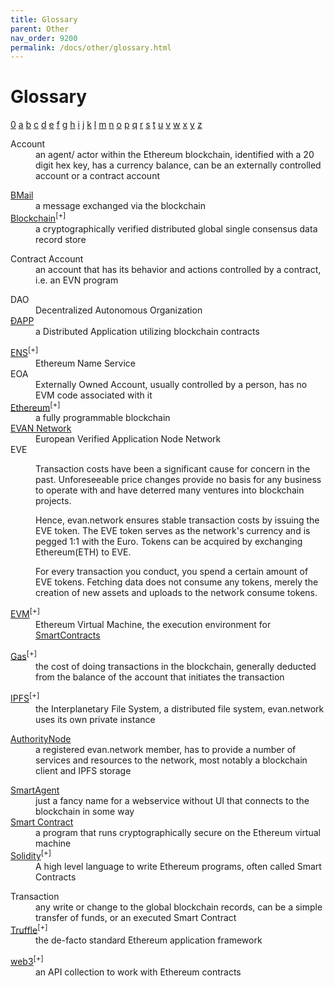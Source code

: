 ```yaml
---
title: Glossary
parent: Other
nav_order: 9200
permalink: /docs/other/glossary.html
---
```


# Glossary

<a href="#0">0</a>
<a href="#a">a</a>
<a href="#b">b</a>
<a href="#c">c</a>
<a href="#d">d</a>
<a href="#e">e</a>
<a href="#f">f</a>
<a href="#g">g</a>
<a href="#h">h</a>
<a href="#i">i</a>
<a href="#j">j</a>
<a href="#k">k</a>
<a href="#l">l</a>
<a href="#m">m</a>
<a href="#n">n</a>
<a href="#o">o</a>
<a href="#p">p</a>
<a href="#q">q</a>
<a href="#r">r</a>
<a href="#s">s</a>
<a href="#t">t</a>
<a href="#u">u</a>
<a href="#v">v</a>
<a href="#w">w</a>
<a href="#x">x</a>
<a href="#y">y</a>
<a href="#z">z</a>
<a id="0"></a>
<dl>
    <dt>Account</dt>
    <dd>an agent/ actor within the Ethereum blockchain, identified with a 20 digit hex key, has a currency balance, can be an externally controlled account or a contract account</dd>
</dl>
<a id="a"></a>
<dl>
    <dt></dt>
    <dd></dd>
</dl>
<a id="b"></a>
<dl>
    <dt><a href="/docs/first_steps/onchain.html/">BMail</a></dt>
    <dd>a message exchanged via the blockchain</dd>
    <dt><a href="https://en.wikipedia.org/wiki/Blockchain/">Blockchain</a><sup>[+]</sup></dt>
    <dd>a cryptographically verified distributed global single consensus data record store</dd>
    <dt></dt>
    <dd></dd>
</dl>
<a id="c"></a>
<dl>
    <dt>Contract Account</dt>
    <dd>an account that has its behavior and actions controlled by a contract, i.e. an EVN program</dd>
    <dt></dt>
    <dd></dd>
</dl>
<a id="d"></a>
<dl>
    <dt>DAO</dt>
    <dd>Decentralized Autonomous Organization</dd>
    <dt><a href="/docs/developers/ui/basics.html">ÐAPP</a></dt>
    <dd>a Distributed Application utilizing blockchain contracts</dd>
</dl>
<a id="e"></a>
<dl>
    <dt><a href="https://ens.domains/">ENS</a><sup>[+]</sup></dt>
    <dd>Ethereum Name Service</dd>
    <dt>EOA</dt>
    <dd>Externally Owned Account, usually controlled by a person, has no EVM code associated with it</dd>
    <dt><a href="https://www.ethereum.org/">Ethereum</a><sup>[+]</sup></dt>
    <dd>a fully programmable blockchain</dd>
    <dt><a href="/docs/whats_evan/network.html">EVAN Network</a></dt>
    <dd>European Verified Application Node Network</dd>
    <dt>EVE</dt>
    <dd>
        <p>Transaction costs have been a significant cause for concern in the past.
            Unforeseeable price changes provide no basis for any business to operate with and have deterred many ventures into blockchain projects.</p>
        <p>Hence, evan.network ensures stable transaction costs by issuing the EVE token.
            The EVE token serves as the network's currency and is pegged 1:1 with the Euro.
            Tokens can be acquired by exchanging Ethereum(ETH) to EVE.</p>
        <p>For every transaction you conduct, you spend a certain amount of EVE tokens.
            Fetching data does not consume any tokens, merely the creation of new assets and uploads to the network consume tokens.
        </p>
    </dd>
    <dt><a href="http://www.ethdocs.org/en/latest/introduction/what-is-ethereum.html#ethereum-virtual-machine">EVM</a><sup>[+]</sup></dt>
    <dd>Ethereum Virtual Machine, the execution environment for <a href="doc/smartcontracts">SmartContracts</a></dd>
</dl>
<a id="f"></a>
<dl>
    <dt></dt>
    <dd></dd>
</dl>
<a id="g"></a>
<dl>
    <dt><a href="http://ethdocs.org/en/latest/ether.html#gas-and-ether">Gas</a><sup>[+]</sup></dt>
    <dd>the cost of doing transactions in the blockchain, generally deducted from the balance of the account that initiates the transaction</dd>
</dl>
<a id="h"></a>
<dl>
    <dt></dt>
    <dd></dd>
</dl>
<a id="i"></a>
<dl>
    <dt><a href="https://ipfs.io">IPFS</a><sup>[+]</sup></dt>
    <dd>the Interplanetary File System, a distributed file system, evan.network uses its own private instance</dd>
</dl>
<a id="j"></a>
<dl>
    <dt></dt>
    <dd></dd>
</dl>
<a id="k"></a>
<dl>
    <dt></dt>
    <dd></dd>
</dl>
<a id="l"></a>
<dl>
    <dt></dt>
    <dd></dd>
</dl>
<a id="m"></a>
<dl>
    <dt><a href="/docs/how_it_works/authoritynode.html">AuthorityNode</a></dt>
    <dd>a registered evan.network member, has to provide a number of services and resources to the network, most notably a blockchain client and IPFS storage</dd>
</dl>
<a id="n"></a>
<dl>
    <dt></dt>
    <dd></dd>
</dl>
<a id="o"></a>
<dl>
    <dt></dt>
    <dd></dd>
</dl>
<a id="p"></a>
<dl>
    <dt></dt>
    <dd></dd>
</dl>
<a id="q"></a>
<dl>
    <dt></dt>
    <dd></dd>
</dl>
<a id="r"></a>
<dl>
    <dt></dt>
    <dd></dd>
</dl>
<a id="s"></a>
<dl>
    <dt><a href="/docs/how_it_works/smart-agents.html">SmartAgent</a></dt>
    <dd>just a fancy name for a webservice without UI that connects to the blockchain in some way</dd>
    <dt><a href="/docs/how_it_works/smart-contracts.html">Smart Contract</a></dt>
    <dd>a program that runs cryptographically secure on the Ethereum virtual machine</dd>
    <dt><a href="https://solidity.readthedocs.io/en/v0.4.23/">Solidity</a><sup>[+]</sup></dt>
    <dd>A high level language to write Ethereum programs, often called Smart Contracts</dd>
</dl>
<a id="t"></a>
<dl>
    <dt>Transaction</dt>
    <dd>any write or change to the global blockchain records, can be a simple transfer of funds, or an executed Smart Contract</dd>
    <dt><a href="http://truffleframework.com/">Truffle</a><sup>[+]</sup></dt>
    <dd>the de-facto standard Ethereum application framework</dd>
</dl>
<a id="u"></a>
<dl>
    <dt></dt>
    <dd></dd>
</dl>
<a id="v"></a>
<dl>
    <dt></dt>
    <dd></dd>
</dl>
<a id="w"></a>
<dl>
    <dt><a href="https://github.com/ethereum/wiki/wiki/JavaScript-API">web3</a><sup>[+]</sup></dt>
    <dd>an API collection to work with Ethereum contracts</dd>
</dl>
<a id="x"></a>
<dl>
    <dt></dt>
    <dd></dd>
</dl>
<a id="y"></a>
<dl>
    <dt></dt>
    <dd></dd>
</dl>
<a id="z"></a>
<dl>
    <dt></dt>
    <dd></dd>
</dl>
<dl>
    <dt></dt>
    <dd></dd>
</dl>
